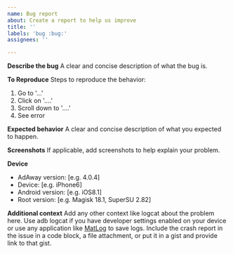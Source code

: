 ```yaml
---
name: Bug report
about: Create a report to help us improve
title: ''
labels: 'bug :bug:'
assignees: ''

---
```


**Describe the bug**
A clear and concise description of what the bug is.

**To Reproduce**
Steps to reproduce the behavior:
1. Go to '...'
2. Click on '....'
3. Scroll down to '....'
4. See error

**Expected behavior**
A clear and concise description of what you expected to happen.

**Screenshots**
If applicable, add screenshots to help explain your problem.

**Device**
 - AdAway version: [e.g. 4.0.4]
 - Device: [e.g. iPhone6]
 - Android version: [e.g. iOS8.1]
 - Root version: [e.g. Magisk 18.1, SuperSU 2.82]

**Additional context**
Add any other context like logcat about the problem here. Use adb logcat if you have developer settings enabled on your device or use any application like [MatLog](https://play.google.com/store/apps/details?id=com.pluscubed.matlog) to save logs. Include the crash report in the issue in a code block, a file attachment, or put it in a gist and provide link to that gist.
